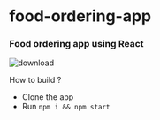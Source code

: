 # food-ordering-app
### Food ordering app using React
![download](https://github.com/ashhadahmad/food-ordering-app/assets/26667288/6c4da0be-ebf5-441f-9167-79544a292596)

How to build ? 
- Clone the app
- Run `npm i && npm start`
